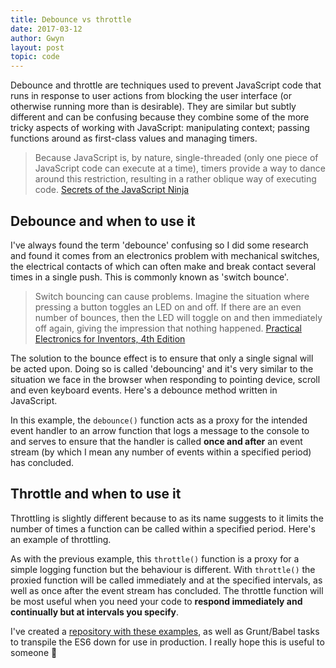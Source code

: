 ```yaml
---
title: Debounce vs throttle
date: 2017-03-12
author: Gwyn
layout: post
topic: code
---
```


Debounce and throttle are techniques used to prevent JavaScript code that runs in response to user actions from blocking the user interface (or otherwise running more than is desirable). They are similar but subtly different and can be confusing because they combine some of the more tricky aspects of working with JavaScript: manipulating context; passing functions around as first-class values and managing timers.

> Because JavaScript is, by nature, single-threaded (only one piece of JavaScript code can execute at a time), timers provide a way to dance around this restriction, resulting in a rather oblique way of executing code. [Secrets of the JavaScript Ninja](https://www.safaribooksonline.com/library/view/secrets-of-the/9781933988696/)

## Debounce and when to use it

I've always found the term 'debounce' confusing so I did some research and found it comes from an electronics problem with mechanical switches, the electrical contacts of which can often make and break contact several times in a single push. This is commonly known as 'switch bounce'.

> Switch bouncing can cause problems. Imagine the situation where pressing a button toggles an LED on and off. If there are an even number of bounces, then the LED will toggle on and then immediately off again, giving the impression that nothing happened. [Practical Electronics for Inventors, 4th Edition](https://www.safaribooksonline.com/library/view/practical-electronics-for/9781259587559/)

The solution to the bounce effect is to ensure that only a single signal will be acted upon. Doing so is called 'debouncing' and it's very similar to the situation we face in the browser when responding to pointing device, scroll and even keyboard events. Here's a debounce method written in JavaScript.

<script src="https://gist.github.com/gtvj/5402026b8896bf7aa75eed084b80a065.js"></script>

In this example, the `debounce()` function acts as a proxy for the intended event handler to an arrow function that logs a message to the console to and serves to ensure that the handler is called **once and after** an event stream (by which I mean any number of events within a specified period) has concluded.

## Throttle and when to use it

Throttling is slightly different because to as its name suggests to it limits the number of times a function can be called within a specified period. Here's an example of throttling.

<script src="https://gist.github.com/gtvj/837fd4e765c4d01f3e950d2991b82069.js"></script>

As with the previous example, this `throttle()` function is a proxy for a simple logging function but the behaviour is different. With `throttle()` the proxied function will be called immediately and at the specified intervals, as well as once after the event stream has concluded. The throttle function will be most useful when you need your code to **respond immediately and continually but at intervals you specify**.

I've created a [repository with these examples](https://github.com/gtvj/debounce-throttle), as well as Grunt/Babel tasks to transpile the ES6 down for use in production. I really hope this is useful to someone 🙂
